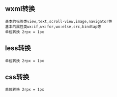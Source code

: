 ## wxml转换
    基本的标签类view,text,scroll-view,image,navigator等
    基本的属性类wx:if,wx:for,wx:else,src,bindtap等
    单位转换 2rpx = 1px
## less转换
    单位转换 2rpx = 1px
## css转换
    单位转换 2rpx = 1px
